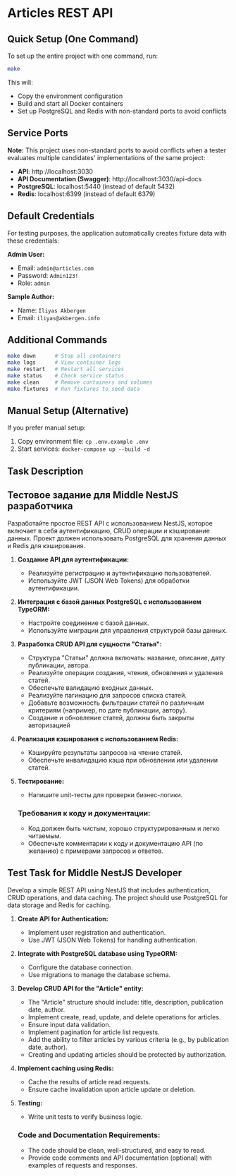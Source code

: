 # Articles REST API

## Quick Setup (One Command)

To set up the entire project with one command, run:

```bash
make
```

This will:
- Copy the environment configuration
- Build and start all Docker containers
- Set up PostgreSQL and Redis with non-standard ports to avoid conflicts

## Service Ports

**Note:** This project uses non-standard ports to avoid conflicts when a tester evaluates multiple candidates' implementations of the same project:

- **API**: http://localhost:3030
- **API Documentation (Swagger)**: http://localhost:3030/api-docs
- **PostgreSQL**: localhost:5440 (instead of default 5432)
- **Redis**: localhost:6399 (instead of default 6379)

## Default Credentials

For testing purposes, the application automatically creates fixture data with these credentials:

**Admin User:**
- Email: `admin@articles.com`
- Password: `Admin123!`
- Role: `admin`

**Sample Author:**
- Name: `Iliyas Akbergen`
- Email: `iliyas@akbergen.info`

## Additional Commands

```bash
make down      # Stop all containers
make logs      # View container logs
make restart   # Restart all services
make status    # Check service status
make clean     # Remove containers and volumes
make fixtures  # Run fixtures to seed data
```

## Manual Setup (Alternative)

If you prefer manual setup:

1. Copy environment file: `cp .env.example .env`
2. Start services: `docker-compose up --build -d`

## Task Description

## **Тестовое задание для Middle NestJS разработчика**

Разработайте простое REST API с использованием NestJS, которое включает в себя аутентификацию, CRUD операции и кэширование данных. Проект должен использовать PostgreSQL для хранения данных и Redis для кэширования.

1. **Создание API для аутентификации:**
    - Реализуйте регистрацию и аутентификацию пользователей.
    - Используйте JWT (JSON Web Tokens) для обработки аутентификации.
2. **Интеграция с базой данных PostgreSQL с использованием TypeORM:**
    - Настройте соединение с базой данных.
    - Используйте миграции для управления структурой базы данных.
3. **Разработка CRUD API для сущности "Статья":**
    - Структура "Статьи" должна включать: название, описание, дату публикации, автора.
    - Реализуйте операции создания, чтения, обновления и удаления статей.
    - Обеспечьте валидацию входных данных.
    - Реализуйте пагинацию для запросов списка статей.
    - Добавьте возможность фильтрации статей по различным критериям (например, по дате публикации, автору).
    - Создание и обновление статей, должны быть закрыты авторизацией
4. **Реализация кэширования с использованием Redis:**
    - Кэшируйте результаты запросов на чтение статей.
    - Обеспечьте инвалидацию кэша при обновлении или удалении статей.
5. **Тестирование:**
    - Напишите unit-тесты для проверки бизнес-логики.
    
    ### Требования к коду и документации:
    
    - Код должен быть чистым, хорошо структурированным и легко читаемым.
    - Обеспечьте комментарии к коду и документацию API (по желанию) с примерами запросов и ответов.

## **Test Task for Middle NestJS Developer**

Develop a simple REST API using NestJS that includes authentication, CRUD operations, and data caching. The project should use PostgreSQL for data storage and Redis for caching.

1. **Create API for Authentication:**

   * Implement user registration and authentication.
   * Use JWT (JSON Web Tokens) for handling authentication.
2. **Integrate with PostgreSQL database using TypeORM:**

   * Configure the database connection.
   * Use migrations to manage the database schema.
3. **Develop CRUD API for the "Article" entity:**

   * The "Article" structure should include: title, description, publication date, author.
   * Implement create, read, update, and delete operations for articles.
   * Ensure input data validation.
   * Implement pagination for article list requests.
   * Add the ability to filter articles by various criteria (e.g., by publication date, author).
   * Creating and updating articles should be protected by authorization.
4. **Implement caching using Redis:**

   * Cache the results of article read requests.
   * Ensure cache invalidation upon article update or deletion.
5. **Testing:**

   * Write unit tests to verify business logic.

   ### Code and Documentation Requirements:

   * The code should be clean, well-structured, and easy to read.
   * Provide code comments and API documentation (optional) with examples of requests and responses.
